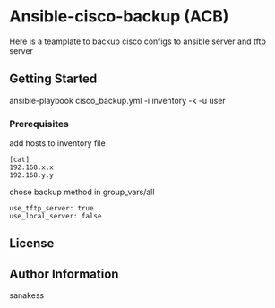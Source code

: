 # Ansible-cisco-backup (ACB)

Here is a teamplate to backup cisco configs to ansible server and tftp server

## Getting Started

ansible-playbook cisco_backup.yml -i inventory -k -u user

### Prerequisites

add hosts to inventory file

```
[cat]
192.168.x.x
192.168.y.y
```

chose backup method in group_vars/all
```
use_tftp_server: true
use_local_server: false
```

License
-------


Author Information
------------------
sanakess
